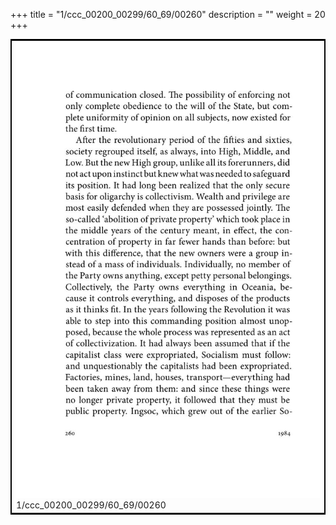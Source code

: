 +++
title = "1/ccc_00200_00299/60_69/00260"
description = ""
weight = 20
+++

<table style="border:2px solid black;max-width:800px;max-height:800px;" 
><tr><td>
<img class="center-fit-jpg"
src="/jpg_/out_jpg_1984__260.jpg">
1/ccc_00200_00299/60_69/00260
</img></td></tr></table>
